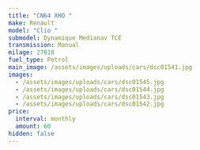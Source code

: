 ```yaml
---
title: "CN64 XHO "
make: Renault
model: "Clio "
submodel: Dynamique Medianav TCE
transmission: Manual
milage: 27010
fuel_type: Petrol
main_image: /assets/images/uploads/cars/dsc01541.jpg
images:
  - /assets/images/uploads/cars/dsc01545.jpg
  - /assets/images/uploads/cars/dsc01544.jpg
  - /assets/images/uploads/cars/dsc01543.jpg
  - /assets/images/uploads/cars/dsc01542.jpg
price:
  interval: monthly
  amount: 60
hidden: false
---
```

